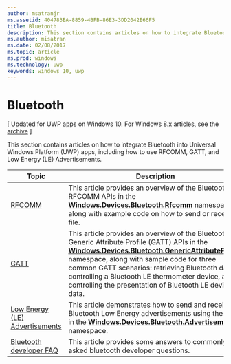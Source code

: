 ---author: msatranjrms.assetid: 404783BA-8859-4BFB-86E3-3DD2042E66F5title: Bluetoothdescription: This section contains articles on how to integrate Bluetooth into Universal Windows Platform (UWP) apps, including how to use RFCOMM, GATT, and Low Energy (LE) Advertisements.ms.author: misatranms.date: 02/08/2017ms.topic: articlems.prod: windowsms.technology: uwpkeywords: windows 10, uwp---# Bluetooth\[ Updated for UWP apps on Windows 10. For Windows 8.x articles, see the [archive](http://go.microsoft.com/fwlink/p/?linkid=619132) \]This section contains articles on how to integrate Bluetooth into Universal Windows Platform (UWP) apps, including how to use RFCOMM, GATT, and Low Energy (LE) Advertisements.|Topic|Description||--------|------------------|| [RFCOMM](send-or-receive-files-with-rfcomm.md)   | This article provides an overview of the Bluetooth RFCOMM APIs in the [**Windows.Devices.Bluetooth.Rfcomm**](https://msdn.microsoft.com/library/windows/apps/Dn263529) namespace, along with example code on how to send or receive a file. || [GATT](gatt-scenarios.md) | This article provides an overview of the Bluetooth Generic Attribute Profile (GATT) APIs in the [**Windows.Devices.Bluetooth.GenericAttributeProfile**](https://msdn.microsoft.com/library/windows/apps/Dn297685) namespace, along with sample code for three common GATT scenarios: retrieving Bluetooth data, controlling a Bluetooth LE thermometer device, and controlling the presentation of Bluetooth LE device data. || [Low Energy (LE) Advertisements](ble-beacon.md) | This article demonstrates how to send and receive Bluetooth Low Energy advertisements using the APIs in the [**Windows.Devices.Bluetooth.Advertisement**](https://msdn.microsoft.com/library/windows/apps/Dn894325) namespace.  | | [Bluetooth developer FAQ](bluetooth-dev-faq.md) | This article provides some answers to commonly asked bluetooth developer questions. 